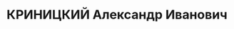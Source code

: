 ---
title: КРИНИЦКИЙ Александр Иванович
description: "Род. в 1894, Тверь, русский, обр.: незаконченное высшее, член ВКП(б).\
  \ Проживал: Москва, гостиница \"Москва\", комн. 702. 1-й секретарь Саратовского\
  \ крайкома ВКП(б), кандидат в члены Оргбюро ЦК ВКП(б). \n  Арестован 20.07.1937.\
  \ Обв. в участии в к.-р. террористической организации. Приговор: ВК ВС СССР, 29.10.1937\
  \ – ВМН. Расстрелян 30.10.1937, г.Москва. \n  Реабилитирован ВК ВС СССР 17.03.1956"
---